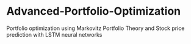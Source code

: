 # Advanced-Portfolio-Optimization
Portfolio optimization using Markovitz Portfolio Theory and Stock price prediction with LSTM neural networks
